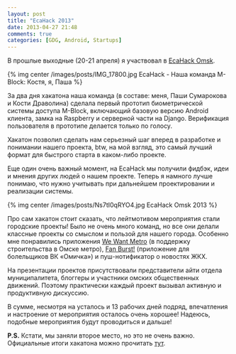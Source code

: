 ```yaml
---
layout: post
title: "EcaHack 2013"
date: 2013-04-27 21:48
comments: true
categories: [GDG, Android, Startups]
---
```


В прошлые выходные (20-21 апреля) я участвовал в [EcaHack Omsk](http://blog.gdgomsk.org/2013/03/omsk-ecahack-2013-android.html).

{% img center /images/posts/IMG_17800.jpg EcaHack - Наша команда M-Block: Костя, я, Паша %}

За два дня хакатона наша команда (в составе: меня, Паши Сумарокова и Кости Драволина) сделала первый прототип биометрической системы доступа M-Block, включающий базовую версию Android клиента, замка на Raspberry и серверной части на Django. Верификация пользователя в прототипе делается только по голосу.

<!-- more -->

Хакатон позволил сделать нам серьезный шаг вперед в разработке и понимании нашего проекта, btw, на мой взгляд, это самый лучший формат для быстрого старта в каком-либо проекте.

Еще один очень важный момент, на EcaHack мы получили фидбэк, идеи и мнения других людей о нашем проекте. Теперь я намного лучше понимаю, что нужно учитывать при дальнейшем проектировании и реализации системы.

{% img center /images/posts/Ns7tI0qRYO4.jpg EcaHack Omsk 2013 %}

Про сам хакатон стоит сказать, что лейтмотивом мероприятия стали городские проекты! Было не очень много команд, но все они делали классные проекты со смыслом и пользой для нашего города. Особенно мне понравились приложения [We Want Metro](https://play.google.com/store/apps/details?id=com.wwmteam.wwm) (в поддержку строительства в Омске метро), [Fan Burst!](https://play.google.com/store/apps/details?id=com.ecahack.fanburst) (приложение для болельщиков ВК &#171;Омичка&#187;) и пуш-нотификатор о новостях ЖКХ.

На презентации проектов присутствовали представители айти отдела муниципалитета, блоггеры и участники омских общественных движений. Поэтому практически каждый проект вызывал активную и продуктивную дискуссию.

В сумме, несмотря на усталось и 13 рабочих дней подряд, впечатления и настроение от мероприятия осталось очень хорошее! Надеюсь, подобные мероприятия будут проводиться и дальше!

**P.S.** Кстати, мы заняли второе место, но это не очень важно. Официальные итоги хакатона можно прочитать [тут](http://blog.gdgomsk.org/2013/04/summary-of-ecahack-omsk-2013.html).
